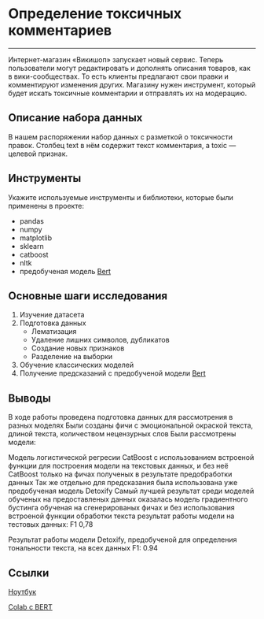 # Определение токсичных комментариев

---

Интернет-магазин «Викишоп» запускает новый сервис. Теперь пользователи могут редактировать и дополнять описания товаров, как в вики-сообществах. То есть клиенты предлагают свои правки и комментируют изменения других. Магазину нужен инструмент, который будет искать токсичные комментарии и отправлять их на модерацию. 


## Описание набора данных

В нашем распоряжении набор данных с разметкой о токсичности правок.
Столбец text в нём содержит текст комментария, а toxic — целевой признак.

## Инструменты

Укажите используемые инструменты и библиотеки, которые были применены в проекте:

- pandas
- numpy
- matplotlib
- sklearn
- catboost
- nltk
- предобученая модель [Bert](https://huggingface.co/unitary/toxic-bert)

## Основные шаги исследования


1. Изучение датасета
2. Подготовка данных
    - Лематизация 
    - Удаление лишних символов, дубликатов
    - Создание новых признаков
    - Разделение на выборки
3. Обучение классических моделей
4. Получение предсказаний с предобученой модели [Bert](https://huggingface.co/unitary/toxic-bert)

## Выводы

В ходе работы проведена подготовка данных для рассмотрения в разных моделях
Были созданы фичи с эмоциональной окраской текста, длиной текста, количеством нецензурных слов
Были рассмотрены модели:

Модель логистической регресии
CatBoost c использованием встроеной функции для построения модели на текстовых данных, и без неё
CatBoost только на фичах полученых в результате предобработки данных Так же отдельно для предсказания была использована уже предобученая модель Detoxify
Самый лучшей результат среди моделей обученых на предоставленых данных оказалась модель градиентного бустинга обученая на сгенерированых фичах и без использования встроеной функции обработки текста
результат работы модели на тестовых данных: F1 0,78

Результат работы модели Detoxify, предобученой для определения тональности текста, на всех данных F1: 0.94

## Ссылки

[Ноутбук](https://github.com/prozorovpro/ya_projects/blob/main/%D0%9E%D0%BF%D1%80%D0%B5%D0%B4%D0%B5%D0%BB%D0%B5%D0%BD%D0%B8%D0%B5%20%D1%82%D0%BE%D0%BA%D1%81%D0%B8%D1%87%D0%BD%D1%8B%D1%85%20%D0%BA%D0%BE%D0%BC%D0%BC%D0%B5%D0%BD%D1%82%D0%B0%D1%80%D0%B8%D0%B5%D0%B2/toxic_comment_classification.ipynb)

[Colab c BERT](https://colab.research.google.com/drive/10tynAw3NoKEEN5Q9VKTIImIq_BpQkpS6?usp=sharing#scrollTo=FihagrsXiam2)
